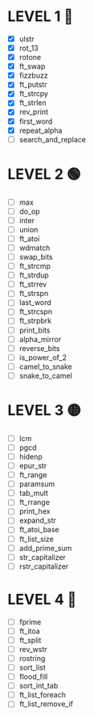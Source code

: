 # LEVEL 1 🔵

- [X] ulstr   
- [X] rot_13   
- [X] rotone   
- [X] ft_swap   
- [X] fizzbuzz   
- [X] ft_putstr   
- [X] ft_strcpy   
- [X] ft_strlen   
- [X] rev_print   
- [X] first_word   
- [X] repeat_alpha   
- [ ] search_and_replace

# LEVEL 2 🟢

- [ ] max   
- [ ] do_op   
- [ ] inter   
- [ ] union   
- [ ] ft_atoi   
- [ ] wdmatch   
- [ ] swap_bits   
- [ ] ft_strcmp   
- [ ] ft_strdup   
- [ ] ft_strrev   
- [ ] ft_strspn   
- [ ] last_word   
- [ ] ft_strcspn   
- [ ] ft_strpbrk   
- [ ] print_bits   
- [ ] alpha_mirror   
- [ ] reverse_bits   
- [ ] is_power_of_2   
- [ ] camel_to_snake   
- [ ] snake_to_camel

# LEVEL 3 🟡

- [ ] lcm   
- [ ] pgcd   
- [ ] hidenp   
- [ ] epur_str   
- [ ] ft_range   
- [ ] paramsum   
- [ ] tab_mult   
- [ ] ft_rrange   
- [ ] print_hex   
- [ ] expand_str   
- [ ] ft_atoi_base   
- [ ] ft_list_size   
- [ ] add_prime_sum   
- [ ] str_capitalizer   
- [ ] rstr_capitalizer

# LEVEL 4 🔴

- [ ] fprime   
- [ ] ft_itoa   
- [ ] ft_split   
- [ ] rev_wstr   
- [ ] rostring   
- [ ] sort_list   
- [ ] flood_fill   
- [ ] sort_int_tab   
- [ ] ft_list_foreach   
- [ ] ft_list_remove_if
